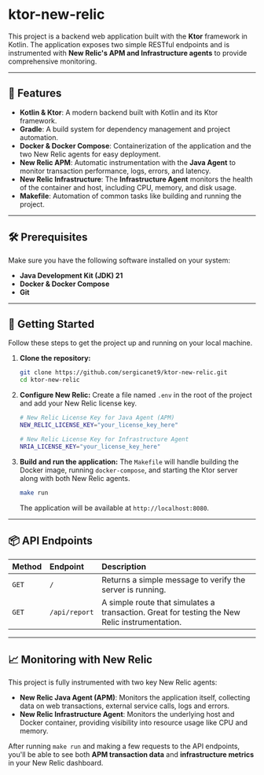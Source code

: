 # ktor-new-relic

This project is a backend web application built with the **Ktor** framework in Kotlin. The application exposes two simple RESTful endpoints and is instrumented with **New Relic's APM and Infrastructure agents** to provide comprehensive monitoring.

-----

## 🚀 Features
  * **Kotlin & Ktor**: A modern backend built with Kotlin and its Ktor framework.
  * **Gradle**: A build system for dependency management and project automation.
  * **Docker & Docker Compose**: Containerization of the application and the two New Relic agents for easy deployment.
  * **New Relic APM**: Automatic instrumentation with the **Java Agent** to monitor transaction performance, logs, errors, and latency.
  * **New Relic Infrastructure**: The **Infrastructure Agent** monitors the health of the container and host, including CPU, memory, and disk usage.
  * **Makefile**: Automation of common tasks like building and running the project.

-----

## 🛠️ Prerequisites

Make sure you have the following software installed on your system:

  * **Java Development Kit (JDK) 21**
  * **Docker & Docker Compose**
  * **Git**

-----

## 🏁 Getting Started

Follow these steps to get the project up and running on your local machine.

1.  **Clone the repository:**

    ```bash
    git clone https://github.com/sergicanet9/ktor-new-relic.git
    cd ktor-new-relic
    ```

2.  **Configure New Relic:**
    Create a file named `.env` in the root of the project and add your New Relic license key.

    ```bash
    # New Relic License Key for Java Agent (APM)
    NEW_RELIC_LICENSE_KEY="your_license_key_here"

    # New Relic License Key for Infrastructure Agent
    NRIA_LICENSE_KEY="your_license_key_here"
    ```

3.  **Build and run the application:**
    The `Makefile` will handle building the Docker image, running `docker-compose`, and starting the Ktor server along with both New Relic agents.

    ```bash
    make run
    ```

    The application will be available at `http://localhost:8080`.

-----

## 📦 API Endpoints

| Method | Endpoint      | Description                                                                                   |
| :----- | :------------ | :-------------------------------------------------------------------------------------------- |
| `GET`  | `/`           | Returns a simple message to verify the server is running.                                     |
| `GET`  | `/api/report` | A simple route that simulates a transaction. Great for testing the New Relic instrumentation. |

-----

## 📈 Monitoring with New Relic

This project is fully instrumented with two key New Relic agents:

  * **New Relic Java Agent (APM)**: Monitors the application itself, collecting data on web transactions, external service calls, logs and errors.
  * **New Relic Infrastructure Agent**: Monitors the underlying host and Docker container, providing visibility into resource usage like CPU and memory.

After running `make run` and making a few requests to the API endpoints, you'll be able to see both **APM transaction data** and **infrastructure metrics** in your New Relic dashboard.